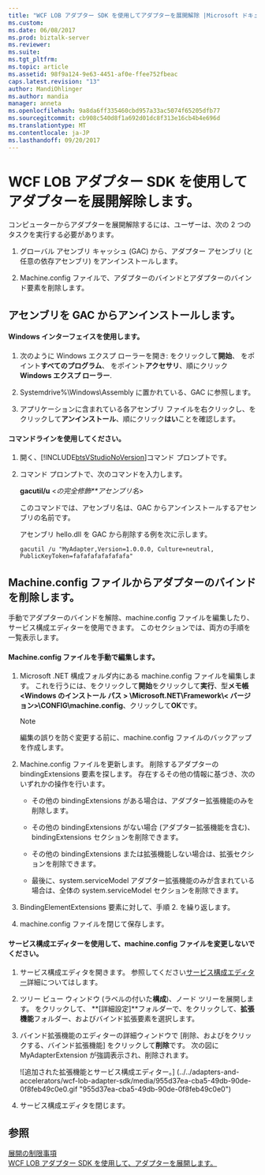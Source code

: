 ```yaml
---
title: "WCF LOB アダプター SDK を使用してアダプターを展開解除 |Microsoft ドキュメント"
ms.custom: 
ms.date: 06/08/2017
ms.prod: biztalk-server
ms.reviewer: 
ms.suite: 
ms.tgt_pltfrm: 
ms.topic: article
ms.assetid: 98f9a124-9e63-4451-af0e-ffee752fbeac
caps.latest.revision: "13"
author: MandiOhlinger
ms.author: mandia
manager: anneta
ms.openlocfilehash: 9a8da6ff335460cbd957a33ac5074f65205dfb77
ms.sourcegitcommit: cb908c540d8f1a692d01dc8f313e16cb4b4e696d
ms.translationtype: MT
ms.contentlocale: ja-JP
ms.lasthandoff: 09/20/2017
---
```

# <a name="undeploy-an-adapter-using-the-wcf-lob-adapter-sdk"></a>WCF LOB アダプター SDK を使用してアダプターを展開解除します。
コンピューターからアダプターを展開解除するには、ユーザーは、次の 2 つのタスクを実行する必要があります。  
  
1.  グローバル アセンブリ キャッシュ (GAC) から、アダプター アセンブリ (と任意の依存アセンブリ) をアンインストールします。  
  
2.  Machine.config ファイルで、アダプターのバインドとアダプターのバインド要素を削除します。  
  
## <a name="uninstall-an-assembly-from-the-gac"></a>アセンブリを GAC からアンインストールします。  
  
#### <a name="use-the-windows-interface"></a>Windows インターフェイスを使用します。  
  
1.  次のように Windows エクスプ ローラーを開き: をクリックして**開始**、 をポイント**すべてのプログラム**、 をポイント**アクセサリ**、順にクリック**Windows エクスプ ローラー**.  
  
2.  Systemdrive%\Windows\Assembly に置かれている、GAC に参照します。  
  
3.  アプリケーションに含まれている各アセンブリ ファイルを右クリックし、をクリックして**アンインストール**、順にクリック**はい**ことを確認します。  
  
#### <a name="use-the-command-line"></a>コマンドラインを使用してください。  
  
1.  開く、[!INCLUDE[btsVStudioNoVersion](../../includes/btsvstudionoversion-md.md)]コマンド プロンプトです。  
  
2.  コマンド プロンプトで、次のコマンドを入力します。  
  
     **gacutil/u** \<*の完全修飾**アセンブリ名*>  
  
     このコマンドでは、アセンブリ名は、GAC からアンインストールするアセンブリの名前です。  
  
     アセンブリ hello.dll を GAC から削除する例を次に示します。  
  
     `gacutil /u "MyAdapter,Version=1.0.0.0, Culture=neutral, PublicKeyToken=fafafafafafafafa"`
  
## <a name="remove-the-adapter-binding-from-the-machineconfig-file"></a>Machine.config ファイルからアダプターのバインドを削除します。  
 手動でアダプターのバインドを解除、machine.config ファイルを編集したり、サービス構成エディターを使用できます。 このセクションでは、両方の手順を一覧表示します。 
  
#### <a name="manually-edit-the-machineconfig-file"></a>Machine.config ファイルを手動で編集します。  
  
1.  Microsoft .NET 構成フォルダ内にある machine.config ファイルを編集します。 これを行うには、をクリックして**開始**をクリックして**実行**、型**メモ帳\<Windows のインストール パス > \Microsoft.NET\Framework\\< バージョン\>\CONFIG\machine.config**、クリックして**OK**です。  
  
    > [!NOTE]
    >  編集の誤りを防ぐ変更する前に、machine.config ファイルのバックアップを作成します。  
  
2.  Machine.config ファイルを更新します。 削除するアダプターの bindingExtensions 要素を探します。 存在するその他の情報に基づき、次のいずれかの操作を行います。  
  
    -   その他の bindingExtensions がある場合は、アダプター拡張機能のみを削除します。  
  
    -   その他の bindingExtensions がない場合 (アダプター拡張機能を含む)、bindingExtensions セクションを削除できます。  
  
    -   その他の bindingExtensions または拡張機能しない場合は、拡張セクションを削除できます。  
  
    -   最後に、system.serviceModel アダプター拡張機能のみが含まれている場合は、全体の system.serviceModel セクションを削除できます。  
  
3.  BindingElementExtensions 要素に対して、手順 2. を繰り返します。  
  
4.  machine.config ファイルを閉じて保存します。  
  
#### <a name="use-the-service-configuration-editor-do-change-the-machineconfig-file"></a>サービス構成エディターを使用して、machine.config ファイルを変更しないでください。  
  
1.  サービス構成エディタを開きます。 参照してください[サービス構成エディター](https://msdn.microsoft.com/library/ms732009.aspx)詳細についてはします。
  
2.  ツリー ビュー ウィンドウ (ラベルの付いた**構成**)、ノード ツリーを展開します。 をクリックして、 **[詳細設定]**フォルダーで、をクリックして、**拡張機能**フォルダー、およびバインド拡張要素を選択します。  
  
3.  バインド拡張機能のエディターの詳細ウィンドウで [削除、およびをクリックする、バインド拡張機能] をクリックして**削除**です。 次の図に MyAdapterExtension が強調表示され、削除されます。  
  
     ![追加された拡張機能とサービス構成エディター。] (../../adapters-and-accelerators/wcf-lob-adapter-sdk/media/955d37ea-cba5-49db-90de-0f8feb49c0e0.gif "955d37ea-cba5-49db-90de-0f8feb49c0e0")  
  
4.  サービス構成エディタを閉じます。  
  
## <a name="see-also"></a>参照  
 [展開の制限事項](../../core/deployment-limitations1.md)   
 [WCF LOB アダプター SDK を使用して、アダプターを展開します。](../../adapters-and-accelerators/wcf-lob-adapter-sdk/deploy-an-adapter-using-the-wcf-lob-adapter-sdk.md)